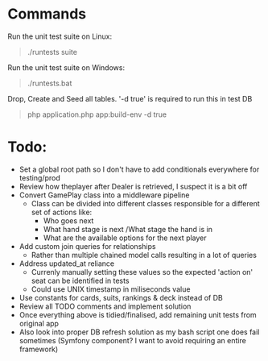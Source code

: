 # Commands

Run the unit test suite on Linux:

>./runtests suite

Run the unit test suite on Windows:

>./runtests.bat

Drop, Create and Seed all tables. '-d true' is required to run this in test DB

> php application.php app:build-env -d true

# Todo:

- Set a global root path so I don't have to add conditionals everywhere for testing/prod
- Review how theplayer after Dealer is retrieved, I suspect it is a bit off
- Convert GamePlay class into a middleware pipeline
    - Class can be divided into different classes responsible for a different set of actions like:
        - Who goes next
        - What hand stage is next /What stage the hand is in
        - What are the available options for the next player
- Add custom join queries for relationships
    - Rather than multiple chained model calls resulting in a lot of queries
- Address updated_at reliance
    - Currenly manually setting these values so the expected 'action on' seat can be identified in tests
    - Could use UNIX timestamp in miliseconds value
- Use constants for cards, suits, rankings & deck instead of DB
- Review all TODO comments and implement solution
- Once everything above is tidied/finalised, add remaining unit tests from original app
- Also look into proper DB refresh solution as my bash script one does fail sometimes (Symfony component? I want to avoid requiring an entire framework)
